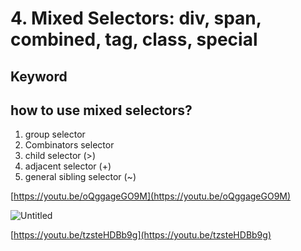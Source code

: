# 4. Mixed Selectors: div, span, combined, tag, class, special

## Keyword

## how to use mixed selectors?

1. group selector
2. Combinators selector
3. child selector (>)
4. adjacent selector (+)
5. general sibling selector (~)

[https://youtu.be/oQggageGO9M](https://youtu.be/oQggageGO9M)

![Untitled](https://s3-us-west-2.amazonaws.com/secure.notion-static.com/030fcf46-3923-421e-81fe-7f1f3566b82e/Untitled.png)

[https://youtu.be/tzsteHDBb9g](https://youtu.be/tzsteHDBb9g)

